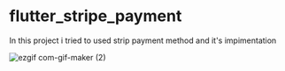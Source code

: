# flutter_stripe_payment

In this project i tried to used strip payment method and it's impimentation 

![ezgif com-gif-maker (2)](https://user-images.githubusercontent.com/38564835/127838060-154797ec-c350-497d-b267-67af368ac0f6.gif)

